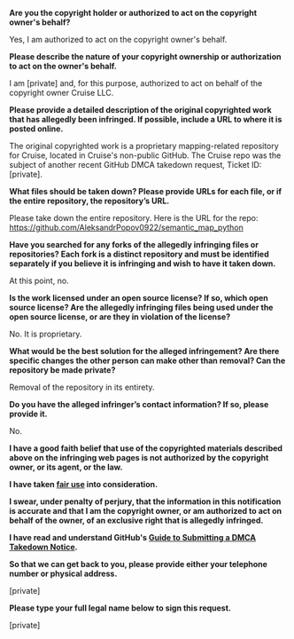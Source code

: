 **Are you the copyright holder or authorized to act on the copyright owner's behalf?**

Yes, I am authorized to act on the copyright owner's behalf.

**Please describe the nature of your copyright ownership or authorization to act on the owner's behalf.**

I am [private] and, for this purpose, authorized to act on behalf of the copyright owner Cruise LLC.

**Please provide a detailed description of the original copyrighted work that has allegedly been infringed. If possible, include a URL to where it is posted online.**

The original copyrighted work is a proprietary mapping-related repository for Cruise, located in Cruise's non-public GitHub. The Cruise repo was the subject of another recent GitHub DMCA takedown request, Ticket ID: [private].

**What files should be taken down? Please provide URLs for each file, or if the entire repository, the repository’s URL.**

Please take down the entire repository. Here is the URL for the repo:   https://github.com/AleksandrPopov0922/semantic_map_python

**Have you searched for any forks of the allegedly infringing files or repositories? Each fork is a distinct repository and must be identified separately if you believe it is infringing and wish to have it taken down.**

At this point, no.

**Is the work licensed under an open source license? If so, which open source license? Are the allegedly infringing files being used under the open source license, or are they in violation of the license?**

No. It is proprietary.

**What would be the best solution for the alleged infringement? Are there specific changes the other person can make other than removal? Can the repository be made private?**

Removal of the repository in its entirety.

**Do you have the alleged infringer’s contact information? If so, please provide it.**

No.

**I have a good faith belief that use of the copyrighted materials described above on the infringing web pages is not authorized by the copyright owner, or its agent, or the law.**

**I have taken <a href="https://www.lumendatabase.org/topics/22">fair use</a> into consideration.**

**I swear, under penalty of perjury, that the information in this notification is accurate and that I am the copyright owner, or am authorized to act on behalf of the owner, of an exclusive right that is allegedly infringed.**

**I have read and understand GitHub's <a href="https://help.github.com/articles/guide-to-submitting-a-dmca-takedown-notice/">Guide to Submitting a DMCA Takedown Notice</a>.**

**So that we can get back to you, please provide either your telephone number or physical address.**

[private]

**Please type your full legal name below to sign this request.**

[private]
